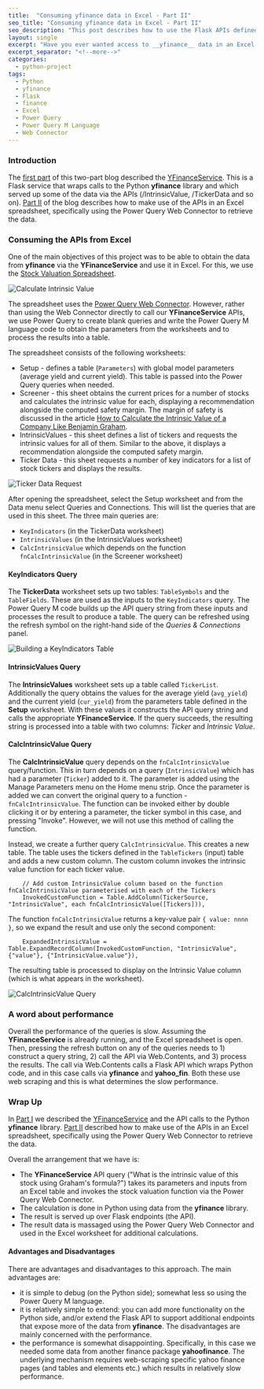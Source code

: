 ```yaml
---
title:  "Consuming yfinance data in Excel - Part II"
seo_title: "Consuming yfinance data in Excel - Part II"
seo_description: "This post describes how to use the Flask APIs defined in the YFinanceService in Excel."
layout: single
excerpt: "Have you ever wanted access to __yfinance__ data in an Excel spreadsheet? If so, this two-part blog may be of interest. It describes an approach using a Flask API to access __yfinance__ data and the Power Query queries required to consume the data in Excel."
excerpt_separator: "<!--more-->"
categories: 
  - python-project 
tags:
  - Python 
  - yfinance 
  - Flask
  - finance
  - Excel
  - Power Query
  - Power Query M Language
  - Web Connector
---
```


### Introduction
The [first part](https://adam-gladstone.github.io/python-project/Building-a-Flask-service-to-get-yfinance-data-Part-I/) of this two-part blog described the [YFinanceService](https://github.com/Adam-Gladstone/YFinanceService). This is a Flask service that wraps calls to the Python __yfinance__ library and which served up some of the data via the APIs (/IntrinsicValue, /TickerData and so on). [Part II](https://adam-gladstone.github.io/python-project/Consuming-yfinance-data-in-Excel-Part-II/) of the blog describes how to make use of the APIs in an Excel spreadsheet, specifically using the Power Query Web Connector to retrieve the data.

### Consuming the APIs from Excel
One of the main objectives of this project was to be able to obtain the data from __yfinance__ via the __YFinanceService__ and use it in Excel. For this, we use the [Stock Valuation Spreadsheet](https://adam-gladstone.github.io/assets/images/Stock%20Valuation.xlsx).

![Calculate Intrinsic Value](https://adam-gladstone.github.io/assets/images/Excel-Calculate-Intrinsic-Value.png)

The spreadsheet uses the [Power Query Web Connector](https://learn.microsoft.com/en-us/power-query/connectors/web/web). However, rather than using the Web Connector directly to call our __YFinanceService__ APIs, we use Power Query to create blank queries and write the Power Query M language code to obtain the parameters from the worksheets and to process the results into a table.

The spreadsheet consists of the following worksheets:
* Setup - defines a table (```Parameters```) with global model parameters (average yield and current yield). This table is passed into the Power Query queries when needed.
* Screener - this sheet obtains the current prices for a number of stocks and calculates the intrinsic value for each, displaying a recommendation alongside the computed safety margin. The margin of safety is discussed in the article [How to Calculate the Intrinsic Value of a Company Like Benjamin Graham](https://stablebread.com/how-to-calculate-the-intrinsic-value-of-a-company-like-benjamin-graham/).
* IntrinsicValues - this sheet defines a list of tickers and requests the intrinsic values for all of them. Similar to the above, it displays a recommendation alongside the computed safety margin.
* Ticker Data - this sheet requests a number of key indicators for a list of stock tickers and displays the results.

![Ticker Data Request](https://adam-gladstone.github.io/assets/images/Ticker-Data-Request.png)

After opening the spreadsheet, select the Setup worksheet and from the Data menu select Queries and Connections. This will list the queries that are used in this sheet. The three main queries are:

* ```KeyIndicators``` (in the TickerData worksheet)
* ```IntrinsicValues``` (in the IntrinsicValues worksheet)
* ```CalcIntrinsicValue``` which depends on the function ```fnCalcIntrinsicValue``` (in the Screener worksheet)

#### KeyIndicators Query
The __TickerData__ worksheet sets up two tables: ```TableSymbols``` and the ```TableFields```. These are used as the inputs to the ```KeyIndicators``` query. The Power Query M code builds up the API query string from these inputs and processes the result to produce a table. The query can be refreshed using the refresh symbol on the right-hand side of the *Queries & Connections* panel.

![Building a KeyIndicators Table](https://adam-gladstone.github.io/assets/images/Ticker-Data-Query-M.png)

#### IntrinsicValues Query
The __IntrinsicValues__ worksheet sets up a table called ```TickerList```. Additionally the query obtains the values for the average yield (```avg_yield```) and the current yield (```cur_yield```) from the parameters table defined in the __Setup__ worksheet. With these values it constructs the API query string and calls the appropriate __YFinanceService__. If the query succeeds, the resulting string is processed into a table with two columns: *Ticker* and *Intrinsic Value*.

#### CalcIntrinsicValue Query
The __CalcIntrinsicValue__ query depends on the ```fnCalcIntrinsicValue``` query/function. This in turn depends on a query (```IntrinsicValue```) which has had a parameter (```Ticker```) added to it. The parameter is added using the Manage Parameters menu on the Home menu strip. Once the parameter is added we can convert the original query to a function - ```fnCalcIntrinsicValue```. The function can be invoked either by double clicking it or by entering a parameter, the ticker symbol in this case, and pressing "Invoke". However, we will not use this method of calling the function. 

Instead, we create a further query ```CalcIntrinsicValue```. This creates a new table. The table uses the tickers defined in the ```TableTickers``` (input) table and adds a new custom column. The custom column invokes the intrinsic value function for each ticker value. 

```
	// Add custom IntrinsicValue column based on the function fnCalcIntrinsicValue parameterised with each of the Tickers
    InvokedCustomFunction = Table.AddColumn(TickerSource, "IntrinsicValue", each fnCalcIntrinsicValue([Tickers])),
```

The function ```fnCalcIntrinsicValue``` returns a key-value pair ```{ value: nnnn }```, so we expand the result and use only the second component:
```
    ExpandedIntrinsicValue = Table.ExpandRecordColumn(InvokedCustomFunction, "IntrinsicValue", {"value"}, {"IntrinsicValue.value"}),
```

The resulting table is processed to display on the Intrinsic Value column (which is what appears in the worksheet).

![CalcIntrinsicValue Query](https://adam-gladstone.github.io/assets/images/Calc-Intrinsic-Value.png)

### A word about performance
Overall the performance of the queries is slow. Assuming the __YFinanceService__ is already running, and the Excel spreadsheet is open. Then, pressing the refresh button on any of the queries needs to 1) construct a query string, 2) call the API via Web.Contents, and 3) process the results. The call via Web.Contents calls a Flask API which wraps Python code, and in this case calls via __yfinance__ and __yahoo_fin__. Both these use web scraping and this is what determines the slow performance.

### Wrap Up
In [Part I](https://adam-gladstone.github.io/python-project/Building-a-Flask-service-to-get-yfinance-data-Part-I/) we described the [YFinanceService](https://github.com/Adam-Gladstone/YFinanceService) and the API calls to the Python __yfinance__ library. [Part II](https://adam-gladstone.github.io/python-project/Consuming-yfinance-data-in-Excel-Part-II/) described how to make use of the APIs in an Excel spreadsheet, specifically using the Power Query Web Connector to retrieve the data.

Overall the arrangement that we have is:
- The __YFinanceService__ API query ("What is the intrinsic value of this stock using Graham's formula?") takes its parameters and inputs from an Excel table and invokes the stock valuation function via the Power Query Web Connector.
- The calculation is done in Python using data from the __yfinance__ library.
- The result is served up over Flask endpoints (the API).
- The result data is massaged using the Power Query Web Connector and used in the Excel worksheet for additional calculations.

#### Advantages and Disadvantages
There are advantages and disadvantages to this approach. The main advantages are:
- it is simple to debug (on the Python side); somewhat less so using the Power Query M language.
- it is relatively simple to extend: you can add more functionality on the Python side, and/or extend the Flask API to support additional endpoints that expose more of the data from __yfinance__.
The disadvantages are mainly concerned with the performance. 
- the performance is somewhat disappointing. Specifically, in this case we needed some data from another finance package __yahoofinance__. The underlying mechanism requires web-scraping specific yahoo finance pages (and tables and elements etc.) which results in relatively slow performance.
